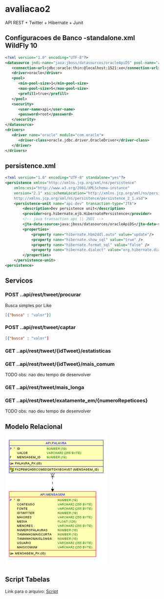 # avaliacao2
API REST + Twitter + Hibernate + Junit


## Configuracoes de Banco -standalone.xml WildFly 10

```xml
<?xml version="1.0" encoding="UTF-8"?>
<datasource jndi-name="java:jboss/datasources/oracleApiDS" pool-name="apiDS" enabled="true">
   <connection-url>jdbc:oracle:thin:@localhost:1521:xe</connection-url>
   <driver>oracle</driver>
   <pool>
      <min-pool-size>1</min-pool-size>
      <max-pool-size>5</max-pool-size>
      <prefill>true</prefill>
   </pool>
   <security>
      <user-name>api</user-name>
      <password>root</password>
   </security>
</datasource>
<drivers>
   <driver name="oracle" module="com.oracle">
      <driver-class>oracle.jdbc.driver.OracleDriver</driver-class>
   </driver>
</drivers>
```

## persistence.xml

```xml
<?xml version="1.0" encoding="UTF-8" standalone="yes"?>
<persistence xmlns="http://xmlns.jcp.org/xml/ns/persistence"
    xmlns:xsi="http://www.w3.org/2001/XMLSchema-instance"
    version="2.1" xsi:schemaLocation="http://xmlns.jcp.org/xml/ns/persistence
    http://xmlns.jcp.org/xml/ns/persistence/persistence_2_1.xsd">
    <persistence-unit name="api-dev" transaction-type="JTA">
        <description>Dev persistence unit</description>
        <provider>org.hibernate.ejb.HibernatePersistence</provider>
        <!-- java transaction api || JNDI -->
        <jta-data-source>java:jboss/datasources/oracleApiDS</jta-data-source>
        <properties>
            <property name="hibernate.hbm2ddl.auto" value="update"/>
            <property name="hibernate.show_sql" value="true" />
            <property name="hibernate.format_sql" value="false" />
            <property name="hibernate.dialect" value="org.hibernate.dialect.OracleDialect"/>
        </properties>
    </persistence-unit>
<persistence>
```
## Servicos

### POST ..api/rest/tweet/procurar
Busca simples por Like
```json
[{"busca" : "valor"}]
```

### POST ..api/rest/tweet/captar
```json
[{"busca" : "valor"]
```

### GET ..api/rest/tweet/{idTweet}/estatisticas

### GET ..api/rest/tweet/{idTweet}/mais_comum
TODO obs: nao deu tempo de desenvolver

### GET ..api/rest/tweet/mais_longa

### GET ..api/rest/tweet/exatamente_em/{numeroRepeticoes}
TODO obs: nao deu tempo de desenvolver

## Modelo Relacional
![Link](https://github.com/marcusjpl/avaliacao2/blob/master/modelo.png)

## Script Tabelas
Link para o arquivo: [Script](https://github.com/marcusjpl/avaliacao2/blob/master/scriptAPI.sql)
